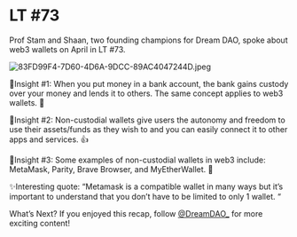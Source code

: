 # LT #73

Prof Stam and Shaan, two founding champions for Dream DAO, spoke about web3 wallets on April in LT #73. 

![83FD99F4-7D60-4D6A-9DCC-89AC4047244D.jpeg](LT%20#73%20bc4350fe38f749f9b6cc840fd276f6b8/83FD99F4-7D60-4D6A-9DCC-89AC4047244D.jpeg)

🧠Insight #1: When you put money in a bank account, the bank gains custody over your money and lends it to others. The same concept applies to web3 wallets. 💸

🧠Insight #2: Non-custodial wallets give users the autonomy and freedom to use their assets/funds as they wish to and you can easily connect it to other apps and services. 👍

🧠Insight #3: Some examples of non-custodial wallets in web3 include: MetaMask, Parity, Brave Browser, and MyEtherWallet. 💚

✨Interesting quote: “Metamask is a compatible wallet in many ways but it’s important to understand that you don’t have to be limited to only 1 wallet. “

What’s Next?
If you enjoyed this recap, follow
[@DreamDAO_](https://twitter.com/DreamDAO_)
for more exciting content!